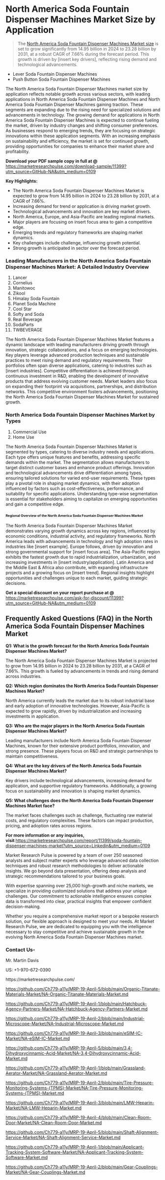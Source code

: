<h1>North America Soda Fountain Dispenser Machines Market&nbsp;Size by Application</h1><blockquote><p>The <a href="https://marketresearchpulse.com/download-sample/11399?utm_source=GitHub-NA&amp;utm_medium=0109">North America Soda Fountain Dispenser Machines Market size</a> is set to grow significantly from 14.95 billion in 2024 to 23.28 billion by 2031, at a robust CAGR of 7.66% during the forecast period. This growth is driven by [insert key drivers], reflecting rising demand and technological advancements.</p></blockquote><ul><li>Lever Soda Fountain Dispenser Machines<li> Push Button Soda Fountain Dispenser Machines</li></ul><p>The North America Soda Fountain Dispenser Machines market size by application reflects notable growth across various sectors, with leading applications in North America Soda Fountain Dispenser Machines and North America Soda Fountain Dispenser Machines gaining traction. These segments are expanding due to the rising need for specialized solutions and advancements in technology. The growing demand for applications in North America Soda Fountain Dispenser Machines is expected to continue fueling the market, driven by industry changes and shifting consumer preferences. As businesses respond to emerging trends, they are focusing on strategic innovations within these application segments. With an increasing emphasis on sustainability and efficiency, the market is set for continued growth, providing opportunities for companies to enhance their market share and profitability.</p><p><strong>Download your PDF sample copy in full at @ </strong><a href="https://marketresearchpulse.com/download-sample/11399?utm_source=GitHub-NA&amp;utm_medium=0109">https://marketresearchpulse.com/download-sample/11399?utm_source=GitHub-NA&amp;utm_medium=0109</a></p><p><strong>Key Highlights: </strong></p><ul><li>The North America Soda Fountain Dispenser Machines Market is expected to grow from 14.95 billion in 2024 to 23.28 billion by 2031, at a CAGR of 7.66%.</li><li>Increasing demand for trend or application is driving market growth.</li><li>Technological advancements and innovation are key market drivers.</li><li>North America, Europe, and Asia-Pacific are leading regional markets.</li><li>Major players are focusing on insert focus area to gain a competitive edge.</li><li>Emerging trends and regulatory frameworks are shaping market dynamics.</li><li>Key challenges include challenge, influencing growth potential.</li><li>Strong growth is anticipated in sector over the forecast period.</li></ul><h3>Leading Manufacturers in the North America Soda Fountain Dispenser Machines Market: A Detailed Industry Overview</h3><ol><li>Lancer</li><li>Cornelius</li><li>Manitowoc</li><li>Zikool</li><li>Himalay Soda Fountain</li><li>Planet Soda Machine</li><li>Cool Star</li><li>Softy and Soda</li><li>Real Beverage</li><li>SodaParts</li><li>TWBEVERAGE</li></ol><div class="flex max-w-full flex-col flex-grow"><div class="min-h-8 text-message flex w-full flex-col items-end gap-2 whitespace-normal break-words [.text-message+&amp;]:mt-5" dir="auto" data-message-author-role="assistant" data-message-id="fd8432e4-4910-450d-b182-61b7bfb0a01f" data-message-model-slug="gpt-4o"><div class="flex w-full flex-col gap-1 empty:hidden first:pt-[3px]"><div class="markdown prose w-full break-words dark:prose-invert light"><p>The North America Soda Fountain Dispenser Machines Market features a dynamic landscape with leading manufacturers driving growth through innovation, strategic collaborations, and a focus on emerging technologies. Key players leverage advanced production techniques and sustainable practices to meet rising demand and regulatory requirements. Their portfolios often span diverse applications, catering to industries such as [insert industries]. Competitive differentiation is achieved through continuous investment in R&amp;D, enabling the development of innovative products that address evolving customer needs. Market leaders also focus on expanding their footprint via acquisitions, partnerships, and distribution networks. This competitive environment fosters advancements, positioning the North America Soda Fountain Dispenser Machines Market for sustained growth.</p></div></div></div></div><h3>North America Soda Fountain Dispenser Machines Market by Types</h3><ol><li>Commercial Use<li> Home Use</li></ol><div class="flex max-w-full flex-col flex-grow"><div class="min-h-8 text-message flex w-full flex-col items-end gap-2 whitespace-normal break-words [.text-message+&amp;]:mt-5" dir="auto" data-message-author-role="assistant" data-message-id="084470be-0bb7-4664-bddf-5156b4f41249" data-message-model-slug="gpt-4o-mini"><div class="flex w-full flex-col gap-1 empty:hidden first:pt-[3px]"><div class="markdown prose w-full break-words dark:prose-invert light"><p>The North America Soda Fountain Dispenser Machines Market is segmented by types, catering to diverse industry needs and applications. Each type offers unique features and benefits, addressing specific demands within the market. The segmentation allows manufacturers to target distinct customer bases and enhance product offerings. Innovation and technological advancements drive differentiation among types, ensuring tailored solutions for varied end-user requirements. These types play a pivotal role in shaping market dynamics, with their adoption influenced by factors such as cost-effectiveness, performance, and suitability for specific applications. Understanding type-wise segmentation is essential for stakeholders aiming to capitalize on emerging opportunities and gain a competitive edge.</p></div></div></div></div><h3><span style="font-size: 11px;">Regional Overview of the North America Soda Fountain Dispenser Machines Market</span></h3><div class="flex max-w-full flex-col flex-grow"><div class="min-h-8 text-message flex w-full flex-col items-end gap-2 whitespace-normal break-words [.text-message+&amp;]:mt-5" dir="auto" data-message-author-role="assistant" data-message-id="e9038762-ce64-4e30-91c9-9bd413514231" data-message-model-slug="gpt-4o-mini"><div class="flex w-full flex-col gap-1 empty:hidden first:pt-[3px]"><div class="markdown prose w-full break-words dark:prose-invert light"><p>The North America Soda Fountain Dispenser Machines Market demonstrates varying growth dynamics across key regions, influenced by economic conditions, industrial activity, and regulatory frameworks. North America leads with advancements in technology and high adoption rates in industries like [insert example]. Europe follows, driven by innovation and strong governmental support for [insert focus area]. The Asia-Pacific region exhibits the fastest growth due to rapid industrialization, urbanization, and increasing investments in [insert industry/application]. Latin America and the Middle East &amp; Africa also contribute, with expanding infrastructure projects and a growing focus on [insert trend]. Regional insights highlight opportunities and challenges unique to each market, guiding strategic decisions.</p></div></div></div></div><p><strong>Get a special discount on your report purchase at @ </strong><a href="https://marketresearchpulse.com/ask-for-discount/11399?utm_source=GitHub-NA&amp;utm_medium=0109">https://marketresearchpulse.com/ask-for-discount/11399?utm_source=GitHub-NA&amp;utm_medium=0109</a></p><h2>Frequently Asked Questions (FAQ) in the North America Soda Fountain Dispenser Machines Market</h2><p><strong>Q1: What is the growth forecast for the North America Soda Fountain Dispenser Machines Market?</strong></p><p>The North America Soda Fountain Dispenser Machines Market is projected to grow from 14.95 billion in 2024 to 23.28 billion by 2031, at a CAGR of 7.66%. This growth is fueled by advancements in trends and rising demand across industries.</p><p><strong>Q2: Which region dominates the North America Soda Fountain Dispenser Machines Market?</strong></p><p>North America currently leads the market due to its robust industrial base and early adoption of innovative technologies. However, Asia-Pacific is expected to grow rapidly, driven by industrialization and increasing investments in application.</p><p><strong>Q3: Who are the major players in the North America Soda Fountain Dispenser Machines Market?</strong></p><p>Leading manufacturers include North America Soda Fountain Dispenser Machines, known for their extensive product portfolios, innovation, and strong presence. These players focus on R&amp;D and strategic partnerships to maintain competitiveness.</p><p><strong>Q4: What are the key drivers of the North America Soda Fountain Dispenser Machines Market?</strong></p><p>Key drivers include technological advancements, increasing demand for application, and supportive regulatory frameworks. Additionally, a growing focus on sustainability and innovation is shaping market dynamics.</p><p><strong>Q5: What challenges does the North America Soda Fountain Dispenser Machines Market face?</strong></p><p>The market faces challenges such as challenge, fluctuating raw material costs, and regulatory complexities. These factors can impact production, pricing, and adoption rates across regions.</p><p><strong>For more information or any inquiries, visit&nbsp;</strong><a href="https://marketresearchpulse.com/report/11399/soda-fountain-dispenser-machines-market?utm_source=Linkedin&utm_medium=0109">https://marketresearchpulse.com/report/11399/soda-fountain-dispenser-machines-market?utm_source=Linkedin&utm_medium=0109</a></p><p>Market Research Pulse is powered by a team of over 250 seasoned analysts and subject matter experts who leverage advanced data collection techniques and robust research methodologies to deliver actionable insights. We go beyond data presentation, offering deep analysis and strategic recommendations tailored to your business goals.</p><p>With expertise spanning over 25,000 high-growth and niche markets, we specialize in providing customized solutions that address your unique challenges. Our commitment to actionable intelligence ensures complex data is transformed into clear, practical insights that empower confident decision-making.</p><p>Whether you require a comprehensive market report or a bespoke research solution, our flexible approach is designed to meet your needs. At Market Research Pulse, we are dedicated to equipping you with the intelligence necessary to stay competitive and achieve sustainable growth in the evolving North America Soda Fountain Dispenser Machines market.</p><h3><strong>Contact Us-</strong></h3><p>Mr. Martin Davis</p><p>US: +1-970-672-0390</p><p>https://marketresearchpulse.com/</p><p><a href="https://github.com/Ch779-a11y/MRP-19-April-5/blob/main/Organic-Titanate-Materials-Market/NA-Organic-Titanate-Materials-Market.md">https://github.com/Ch779-a11y/MRP-19-April-5/blob/main/Organic-Titanate-Materials-Market/NA-Organic-Titanate-Materials-Market.md</a></p><p><a href="https://github.com/Ch779-a11y/MRP-19-April-1/blob/main/Hatchbuck-Agency-Partners-Market/NA-Hatchbuck-Agency-Partners-Market.md">https://github.com/Ch779-a11y/MRP-19-April-1/blob/main/Hatchbuck-Agency-Partners-Market/NA-Hatchbuck-Agency-Partners-Market.md</a></p><p><a href="https://github.com/Ch779-a11y/MRP-19-April-2/blob/main/Industrial-Microscope-Market/NA-Industrial-Microscope-Market.md">https://github.com/Ch779-a11y/MRP-19-April-2/blob/main/Industrial-Microscope-Market/NA-Industrial-Microscope-Market.md</a></p><p><a href="https://github.com/Ch779-a11y/MRP-19-April-3/blob/main/eSIM-IC-Market/NA-eSIM-IC-Market.md">https://github.com/Ch779-a11y/MRP-19-April-3/blob/main/eSIM-IC-Market/NA-eSIM-IC-Market.md</a></p><p><a href="https://github.com/Ch779-a11y/MRP-19-April-5/blob/main/3,4-Dihydroxycinnamic-Acid-Market/NA-3,4-Dihydroxycinnamic-Acid-Market.md">https://github.com/Ch779-a11y/MRP-19-April-5/blob/main/3,4-Dihydroxycinnamic-Acid-Market/NA-3,4-Dihydroxycinnamic-Acid-Market.md</a></p><p><a href="https://github.com/Ch779-a11y/MRP-19-April-1/blob/main/Grassland-Aerator-Market/NA-Grassland-Aerator-Market.md">https://github.com/Ch779-a11y/MRP-19-April-1/blob/main/Grassland-Aerator-Market/NA-Grassland-Aerator-Market.md</a></p><p><a href="https://github.com/Ch779-a11y/MRP-19-April-2/blob/main/Tire-Pressure-Monitoring-Systems-(TPMS)-Market/NA-Tire-Pressure-Monitoring-Systems-(TPMS)-Market.md">https://github.com/Ch779-a11y/MRP-19-April-2/blob/main/Tire-Pressure-Monitoring-Systems-(TPMS)-Market/NA-Tire-Pressure-Monitoring-Systems-(TPMS)-Market.md</a></p><p><a href="https://github.com/Ch779-a11y/MRP-19-April-3/blob/main/LMW-Heparin-Market/NA-LMW-Heparin-Market.md">https://github.com/Ch779-a11y/MRP-19-April-3/blob/main/LMW-Heparin-Market/NA-LMW-Heparin-Market.md</a></p><p><a href="https://github.com/Ch779-a11y/MRP-19-April-4/blob/main/Clean-Room-Door-Market/NA-Clean-Room-Door-Market.md">https://github.com/Ch779-a11y/MRP-19-April-4/blob/main/Clean-Room-Door-Market/NA-Clean-Room-Door-Market.md</a></p><p><a href="https://github.com/Ch779-a11y/MRP-19-April-5/blob/main/Shaft-Alignment-Service-Market/NA-Shaft-Alignment-Service-Market.md">https://github.com/Ch779-a11y/MRP-19-April-5/blob/main/Shaft-Alignment-Service-Market/NA-Shaft-Alignment-Service-Market.md</a></p><p><a href="https://github.com/Ch779-a11y/MRP-19-April-1/blob/main/Applicant-Tracking-System-Software-Market/NA-Applicant-Tracking-System-Software-Market.md">https://github.com/Ch779-a11y/MRP-19-April-1/blob/main/Applicant-Tracking-System-Software-Market/NA-Applicant-Tracking-System-Software-Market.md</a></p><p><a href="https://github.com/Ch779-a11y/MRP-19-April-2/blob/main/Gear-Couplings-Market/NA-Gear-Couplings-Market.md">https://github.com/Ch779-a11y/MRP-19-April-2/blob/main/Gear-Couplings-Market/NA-Gear-Couplings-Market.md</a></p>

